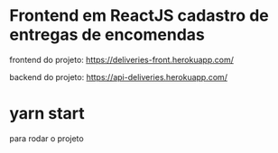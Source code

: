 # Frontend em ReactJS cadastro de entregas de encomendas
frontend do projeto: https://deliveries-front.herokuapp.com/

backend do projeto: https://api-deliveries.herokuapp.com/

# yarn start
para rodar o projeto
